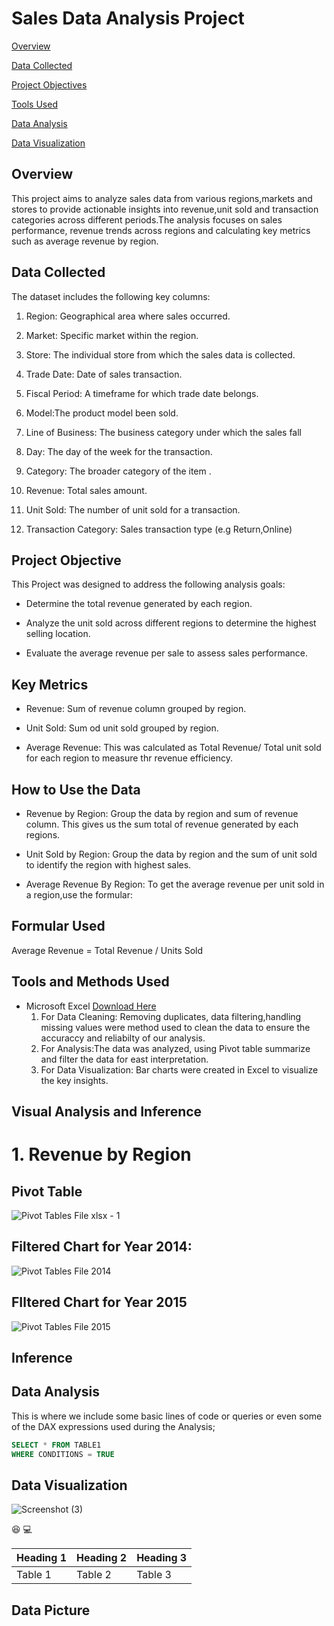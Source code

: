 
# Sales Data Analysis Project


[Overview](#overview)

[Data Collected](#data-collected)

[Project Objectives](#project-objectives)

[Tools Used](#tools-used)


[Data Analysis](#data-analysis)

[Data Visualization](#data-visualization)

## Overview 
This project aims to analyze sales data from various regions,markets and stores to provide actionable insights into revenue,unit sold and transaction categories across different periods.The analysis focuses on sales performance, revenue trends across regions and calculating key metrics 
such as average revenue by region.
## Data Collected
 The dataset includes the following key columns:
 1. Region: Geographical area where sales occurred.
 
 2. Market: Specific market within the region.

 3. Store: The individual store from which the sales data is collected.
 
 4. Trade Date: Date of sales transaction.
 
 5. Fiscal Period: A timeframe for which trade date belongs.
 
 6. Model:The product model been sold.
 
 7. Line of Business: The business category under which the sales fall
 
 8. Day: The day of the week for the transaction.
 
 9. Category: The broader category of the item .
 
 10. Revenue: Total sales amount.
 
 11. Unit Sold: The number of unit sold for a transaction.
 
 12. Transaction Category: Sales transaction type (e.g Return,Online)

## Project Objective
This Project was designed to address the following analysis goals:
- Determine the total revenue generated by each region.
  
- Analyze the unit sold across different regions to determine the highest selling location.
  
- Evaluate the average revenue per sale to assess sales performance.

## Key Metrics
- Revenue: Sum of revenue column grouped by region.

- Unit Sold: Sum od unit sold  grouped by region.

- Average Revenue: This was calculated as Total Revenue/ Total unit sold for each region to measure thr revenue efficiency.

## How to Use the Data
- Revenue by Region: Group the data by region and sum of revenue column. This gives us the sum total of revenue generated by each regions.

- Unit Sold by Region: Group the data by region and the sum of unit sold to identify the region with highest sales.

- Average Revenue By Region: To get the average revenue per unit sold in a region,use the formular:

## Formular Used
 Average Revenue = Total Revenue / Units Sold


## Tools and Methods  Used
- Microsoft Excel [Download Here](https://wwww.microsoft.com)
    1. For Data Cleaning: Removing duplicates, data filtering,handling missing values were method used to clean the data to ensure the accuraccy and reliabilty of our analysis. 
    2. For Analysis:The data was analyzed, using Pivot table summarize and filter the data for east interpretation.
    3. For Data Visualization: Bar charts were created in Excel to visualize the key insights.
 
 ## Visual Analysis and Inference
 
 # 1. Revenue by Region

 ## Pivot Table
 ![Pivot Tables File xlsx - 1](https://github.com/user-attachments/assets/6779bac9-203f-452f-916f-ef3b87a6bcfd)


 ## Filtered Chart for Year 2014:
 ![Pivot Tables File  2014](https://github.com/user-attachments/assets/eb3da991-2ee8-43ce-ac03-49fac1b0e1ca)


 ## FIltered Chart for Year 2015
  ![Pivot Tables File  2015](https://github.com/user-attachments/assets/897063ca-9449-42a5-8037-6a065dab59be)

 ## Inference






## Data Analysis

  This is where we include some basic lines of code or queries or even some of the DAX expressions used during the Analysis;
  ```SQL
  SELECT * FROM TABLE1
  WHERE CONDITIONS = TRUE


```
## Data Visualization
![Screenshot (3)](https://github.com/user-attachments/assets/cba56b55-5bc4-4725-9c4e-ec4da077ce95)



😆
💻

|Heading 1|Heading 2|Heading 3|
|---------|---------|----------|
|Table 1|Table 2|Table 3|

## Data Picture






